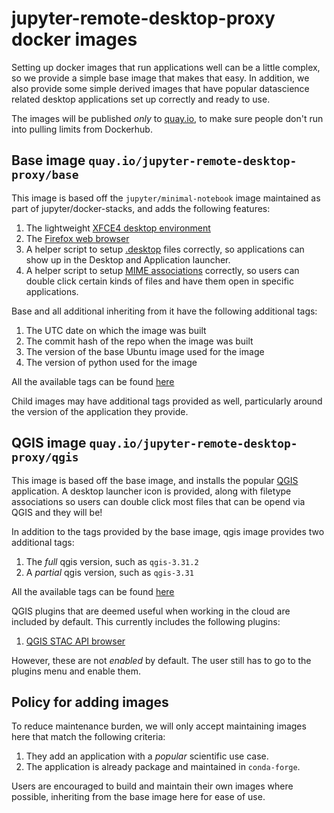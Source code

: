 # jupyter-remote-desktop-proxy docker images

Setting up docker images that run applications well can be a little
complex, so we provide a simple base image that makes that easy. In
addition, we also provide some simple derived images that have popular
datascience related desktop applications set up correctly and ready to
use.

The images will be published _only_ to [quay.io](https://quay.io/organization/jupyter-remote-desktop-proxy),
to make sure people don't run into pulling limits from Dockerhub.

## Base image `quay.io/jupyter-remote-desktop-proxy/base`

This image is based off the `jupyter/minimal-notebook` image maintained
as part of jupyter/docker-stacks, and adds the following features:

1. The lightweight [XFCE4 desktop environment](https://www.xfce.org/)
2. The [Firefox web browser](https://www.mozilla.org/en-US/firefox/new/)
3. A helper script to setup [.desktop](https://wiki.archlinux.org/title/desktop_entries) files
   correctly, so applications can show up in the Desktop and Application launcher.
4. A helper script to setup [MIME associations](https://wiki.archlinux.org/title/XDG_MIME_Applications)
   correctly, so users can double click certain kinds of files and have them open
   in specific applications.

Base and all additional inheriting from it have the following additional tags:

1. The UTC date on which the image was built
2. The commit hash of the repo when the image was built
3. The version of the base Ubuntu image used for the image
4. The version of python used for the image

All the available tags can be found [here](https://quay.io/repository/jupyter-remote-desktop-proxy/base?tab=tags)

Child images may have additional tags provided as well, particularly around
the version of the application they provide.

## QGIS image `quay.io/jupyter-remote-desktop-proxy/qgis`

This image is based off the base image, and installs the popular [QGIS](https://qgis.org/en/site/)
application. A desktop launcher icon is provided, along with filetype associations
so users can double click most files that can be opend via QGIS and they will
be!

In addition to the tags provided by the base image, qgis image provides two
additional tags:

1. The _full_ qgis version, such as `qgis-3.31.2`
2. A _partial_ qgis version, such as `qgis-3.31`

All the available tags can be found [here](https://quay.io/repository/jupyter-remote-desktop-proxy/qgis?tab=tags)

QGIS plugins that are deemed useful when working in the cloud are included
by default. This currently includes the following plugins:

1. [QGIS STAC API browser](https://stac-utils.github.io/qgis-stac-plugin/)

However, these are not _enabled_ by default. The user still has to go to the
plugins menu and enable them.

## Policy for adding images

To reduce maintenance burden, we will only accept maintaining images here that
match the following criteria:

1. They add an application with a _popular_ scientific use case.
2. The application is already package and maintained in `conda-forge`.

Users are encouraged to build and maintain their own images where possible,
inheriting from the base image here for ease of use.
